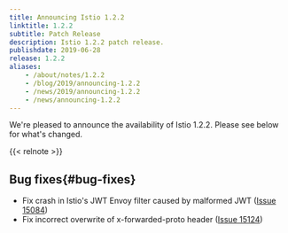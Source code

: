 ```yaml
---
title: Announcing Istio 1.2.2
linktitle: 1.2.2
subtitle: Patch Release
description: Istio 1.2.2 patch release.
publishdate: 2019-06-28
release: 1.2.2
aliases:
    - /about/notes/1.2.2
    - /blog/2019/announcing-1.2.2
    - /news/2019/announcing-1.2.2
    - /news/announcing-1.2.2
---
```


We're pleased to announce the availability of Istio 1.2.2. Please see below for what's changed.

{{< relnote >}}

## Bug fixes{#bug-fixes}

- Fix crash in Istio's JWT Envoy filter caused by malformed JWT ([Issue 15084](https://github.com/istio/istio/issues/15084))
- Fix incorrect overwrite of x-forwarded-proto header ([Issue 15124](https://github.com/istio/istio/issues/15124))
